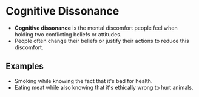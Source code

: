 # Cognitive Dissonance  
- **Cognitive dissonance** is the mental discomfort people feel when holding two conflicting beliefs or attitudes.  
- People often change their beliefs or justify their actions to reduce this discomfort.  

## Examples  
- Smoking while knowing the fact that it's bad for health.  
- Eating meat while also knowing that it's ethically wrong to hurt animals.  
